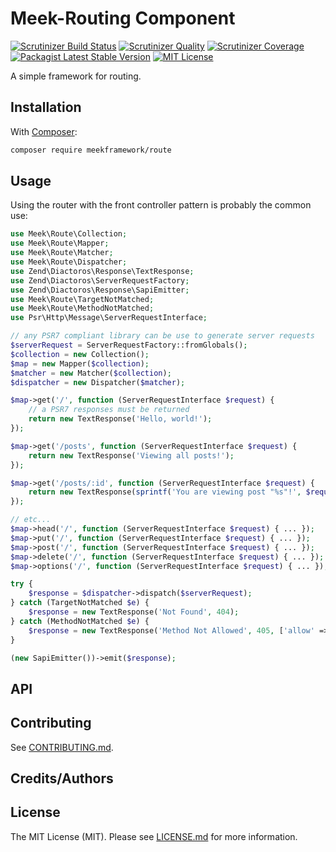 # Meek-Routing Component

[![Scrutinizer Build Status][build-image]][build-url]
[![Scrutinizer Quality][code-quality-image]][code-quality-url]
[![Scrutinizer Coverage][code-coverage-image]][code-coverage-url]
[![Packagist Latest Stable Version][packagist-image]][packagist-url]
[![MIT License][license-image]][license-url]

A simple framework for routing.

## Installation

With [Composer](https://getcomposer.org/):

```bash
composer require meekframework/route
```

## Usage

Using the router with the front controller pattern is probably the common use:

```php
use Meek\Route\Collection;
use Meek\Route\Mapper;
use Meek\Route\Matcher;
use Meek\Route\Dispatcher;
use Zend\Diactoros\Response\TextResponse;
use Zend\Diactoros\ServerRequestFactory;
use Zend\Diactoros\Response\SapiEmitter;
use Meek\Route\TargetNotMatched;
use Meek\Route\MethodNotMatched;
use Psr\Http\Message\ServerRequestInterface;

// any PSR7 compliant library can be use to generate server requests
$serverRequest = ServerRequestFactory::fromGlobals();
$collection = new Collection();
$map = new Mapper($collection);
$matcher = new Matcher($collection);
$dispatcher = new Dispatcher($matcher);

$map->get('/', function (ServerRequestInterface $request) {
    // a PSR7 responses must be returned
    return new TextResponse('Hello, world!');
});

$map->get('/posts', function (ServerRequestInterface $request) {
    return new TextResponse('Viewing all posts!');
});

$map->get('/posts/:id', function (ServerRequestInterface $request) {
    return new TextResponse(sprintf('You are viewing post "%s"!', $request->getAttribute('id')));
});

// etc...
$map->head('/', function (ServerRequestInterface $request) { ... });
$map->put('/', function (ServerRequestInterface $request) { ... });
$map->post('/', function (ServerRequestInterface $request) { ... });
$map->delete('/', function (ServerRequestInterface $request) { ... });
$map->options('/', function (ServerRequestInterface $request) { ... });

try {
    $response = $dispatcher->dispatch($serverRequest);
} catch (TargetNotMatched $e) {
    $response = new TextResponse('Not Found', 404);
} catch (MethodNotMatched $e) {
    $response = new TextResponse('Method Not Allowed', 405, ['allow' => $e->getAllowedMethods()]);
}

(new SapiEmitter())->emit($response);
```

## API

## Contributing

See [CONTRIBUTING.md](CONTRIBUTING.md).

## Credits/Authors

## License

The MIT License (MIT). Please see [LICENSE.md](LICENSE.md) for more information.

[build-url]: https://scrutinizer-ci.com/g/meekframework/meek-route/build-status/master
[build-image]: https://scrutinizer-ci.com/g/meekframework/meek-route/badges/build.png?b=master
[code-quality-url]: https://scrutinizer-ci.com/g/meekframework/meek-route/?branch=master
[code-quality-image]: https://img.shields.io/scrutinizer/g/meekframework/meek-route.svg
[code-coverage-url]: https://scrutinizer-ci.com/g/meekframework/meek-route
[code-coverage-image]: https://scrutinizer-ci.com/g/meekframework/meek-route/badges/coverage.png?b=master
[packagist-url]: https://packagist.org/packages/meekframework/meek-route
[packagist-image]: https://img.shields.io/packagist/v/meekframework/meek-route.svg
[license-url]: https://github.com/meekframework/meek-route/blob/master/LICENSE.md
[license-image]: https://img.shields.io/packagist/l/meekframework/meek-route.svg
